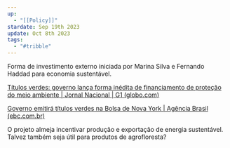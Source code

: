 ```yaml
---
up:
  - "[[Policy]]"
stardate: Sep 19th 2023
update: Oct 8th 2023
tags:
  - "#tribble"
---
```

Forma de investimento externo iniciada por Marina Silva e Fernando Haddad para economia sustentável.

[Títulos verdes: governo lança forma inédita de financiamento de proteção do meio ambiente | Jornal Nacional | G1 (globo.com)](https://g1.globo.com/jornal-nacional/noticia/2023/09/18/titulos-verdes-governo-lanca-forma-inedita-de-financiamento-de-protecao-do-meio-ambiente.ghtml?utm_source=whatsapp&utm_medium=share-bar-mobile&utm_campaign=materias)

[Governo emitirá títulos verdes na Bolsa de Nova York | Agência Brasil (ebc.com.br)](https://agenciabrasil.ebc.com.br/economia/noticia/2023-09/governo-emitira-titulos-verdes-na-bolsa-de-nova-york)

O projeto almeja incentivar produção e exportação de energia sustentável. Talvez também seja útil para produtos de agrofloresta?